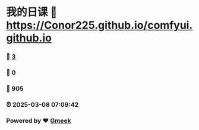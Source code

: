 # 我的日课 :link: https://Conor225.github.io/comfyui.github.io 
### :page_facing_up: [3](https://Conor225.github.io/comfyui.github.io/tag.html) 
### :speech_balloon: 0 
### :hibiscus: 905 
### :alarm_clock: 2025-03-08 07:09:42 
### Powered by :heart: [Gmeek](https://github.com/Meekdai/Gmeek)
